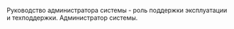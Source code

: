 Руководство администратора системы - роль поддержки 
эксплуатации и техподдержки. Администратор системы.